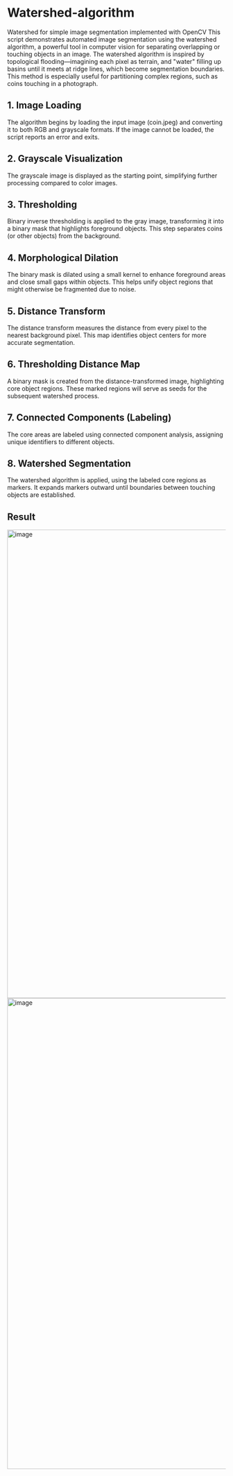 # Watershed-algorithm
Watershed for simple image segmentation implemented with OpenCV
This script demonstrates automated image segmentation using the watershed algorithm, a powerful tool in computer vision for separating overlapping or touching objects in an image. The watershed algorithm is inspired by topological flooding—imagining each pixel as terrain, and "water" filling up basins until it meets at ridge lines, which become segmentation boundaries. This method is especially useful for partitioning complex regions, such as coins touching in a photograph.

## 1. Image Loading

The algorithm begins by loading the input image (coin.jpeg) and converting it to both RGB and grayscale formats.
If the image cannot be loaded, the script reports an error and exits.

## 2. Grayscale Visualization

The grayscale image is displayed as the starting point, simplifying further processing compared to color images.

## 3. Thresholding

Binary inverse thresholding is applied to the gray image, transforming it into a binary mask that highlights foreground objects.
This step separates coins (or other objects) from the background.

## 4. Morphological Dilation

The binary mask is dilated using a small kernel to enhance foreground areas and close small gaps within objects.
This helps unify object regions that might otherwise be fragmented due to noise.

## 5. Distance Transform

The distance transform measures the distance from every pixel to the nearest background pixel.
This map identifies object centers for more accurate segmentation.

## 6. Thresholding Distance Map

A binary mask is created from the distance-transformed image, highlighting core object regions.
These marked regions will serve as seeds for the subsequent watershed process.

## 7. Connected Components (Labeling)

The core areas are labeled using connected component analysis, assigning unique identifiers to different objects.

## 8. Watershed Segmentation

The watershed algorithm is applied, using the labeled core regions as markers.
It expands markers outward until boundaries between touching objects are established.

## Result

<img width="1274" height="1080" alt="image" src="https://github.com/user-attachments/assets/c65a07d4-d4a0-48ac-9df3-e25647bc5b65" />
<img width="1274" height="1086" alt="image" src="https://github.com/user-attachments/assets/ffb64fae-05ea-4230-bad6-3de6a8acfc93" />



